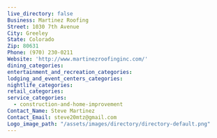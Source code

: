 ```yaml
---
live_directory: false
Business: Martinez Roofing
Street: 1030 7th Avenue
City: Greeley
State: Colorado
Zip: 80631
Phone: (970) 230-0211
Website: 'http://www.martinezroofinginc.com/'
dining_categories:
entertainment_and_recreation_categories:
lodging_and_event_centers_categories:
nightlife_categories:
retail_categories:
service_categories:
  - construction-and-home-improvement
Contact_Name: Steve Martinez
Contact_Email: steve20mtz@gmail.com
Logo_image_path: "/assets/images/directory/directory-default.png"
---
```



